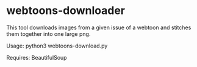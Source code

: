 # webtoons-downloader

This tool downloads images from a given issue of a webtoon and stitches them together into one large png.

Usage: python3 webtoons-download.py <url of a webtoon issue>

Requires: BeautifulSoup
